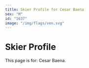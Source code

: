 ```yaml
---
title: Skier Profile for Cesar Baena
sex: "M"
id: "1637"
image: "/img/flags/ven.svg" 
---
```


# Skier Profile

This page is for: Cesar Baena.
    